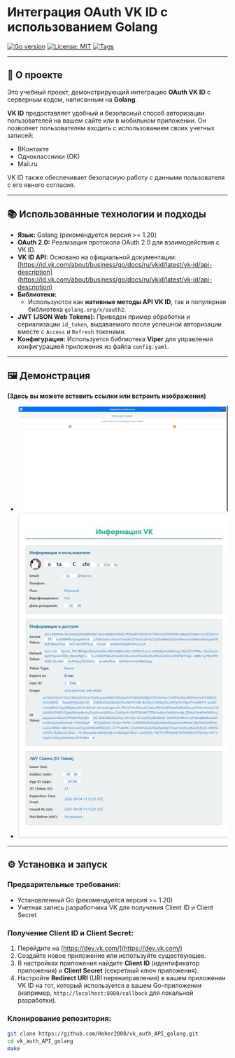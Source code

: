 # Интеграция OAuth VK ID с использованием Golang

[![Go version](https://img.shields.io/badge/go-%3E%3D1.20-blue.svg)](https://golang.org/)
[![License: MIT](https://img.shields.io/badge/License-MIT-yellow.svg)](https://opensource.org/licenses/MIT)
[![Tags](https://img.shields.io/badge/tags-Authorization%2C%20OAUTH%20VK%20ID%2C%20Go%2C%20Golang-brightgreen)](https://github.com/yourusername/yourrepository#tags)

---

## 🚀 О проекте

Это учебный проект, демонстрирующий интеграцию **OAuth VK ID** с серверным кодом, написанным на **Golang**.

**VK ID** предоставляет удобный и безопасный способ авторизации пользователей на вашем сайте или в мобильном приложении. Он позволяет пользователям входить с использованием своих учетных записей:
*   ВКонтакте
*   Одноклассники (ОК)
*   Mail.ru

VK ID также обеспечивает безопасную работу с данными пользователя с его явного согласия.

---

## 📚 Использованные технологии и подходы

*   **Язык:** Golang (рекомендуется версия >= 1.20)
*   **OAuth 2.0:** Реализация протокола OAuth 2.0 для взаимодействия с VK ID.
*   **VK ID API:** Основано на официальной документации: [https://id.vk.com/about/business/go/docs/ru/vkid/latest/vk-id/api-description](https://id.vk.com/about/business/go/docs/ru/vkid/latest/vk-id/api-description)
*   **Библиотеки:**
    *   Используются как **нативные методы API VK ID**, так и популярная библиотека `golang.org/x/oauth2`.
*   **JWT (JSON Web Tokens):** Приведен пример обработки и сериализации `id_token`, выдаваемого после успешной авторизации вместе с `Access` и `Refresh` токенами.
*   **Конфигурация:** Используется библиотека **Viper** для управления конфигурацией приложения из файла `config.yaml`.

---

## 🖼️ Демонстрация

**(Здесь вы можете вставить ссылки или встроить изображения)**

*   ![Авторизация](samples/authpage.JPG)
*   ![Информация о пользователе и токенах](samples/infopage.JPG)

---

## ⚙️ Установка и запуск

### Предварительные требования:
*   Установленный Go (рекомендуется версия >= 1.20)
*   Учетная запись разработчика VK для получения Client ID и Client Secret

### Получение Client ID и Client Secret:
1.  Перейдите на [https://dev.vk.com/](https://dev.vk.com/)
2.  Создайте новое приложение или используйте существующее.
3.  В настройках приложения найдите **Client ID** (идентификатор приложения) и **Client Secret** (секретный ключ приложения).
4.  Настройте **Redirect URI** (URI перенаправления) в вашем приложении VK ID на тот, который используется в вашем Go-приложении (например, `http://localhost:8080/callback` для локальной разработки).

### Клонирование репозитория:
```bash
git clone https://github.com/Hoher2000/vk_auth_API_golang.git
cd vk_auth_API_golang
make